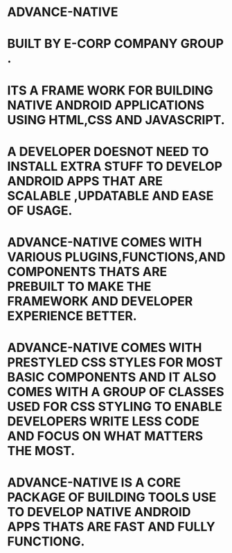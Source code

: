 # ADVANCE-NATIVE
# BUILT BY E-CORP COMPANY GROUP .
# ITS A FRAME WORK FOR BUILDING NATIVE ANDROID APPLICATIONS USING HTML,CSS AND JAVASCRIPT.
# A DEVELOPER DOESNOT NEED TO INSTALL EXTRA STUFF TO DEVELOP ANDROID APPS THAT ARE SCALABLE ,UPDATABLE AND EASE OF USAGE.
# ADVANCE-NATIVE COMES WITH VARIOUS PLUGINS,FUNCTIONS,AND COMPONENTS THATS ARE PREBUILT TO MAKE THE FRAMEWORK AND DEVELOPER EXPERIENCE BETTER.
# ADVANCE-NATIVE COMES WITH PRESTYLED CSS STYLES FOR MOST BASIC COMPONENTS AND IT ALSO COMES WITH A GROUP OF CLASSES USED FOR CSS STYLING TO ENABLE DEVELOPERS WRITE LESS CODE AND FOCUS ON WHAT MATTERS THE MOST.
# ADVANCE-NATIVE IS A CORE PACKAGE OF BUILDING TOOLS USE TO DEVELOP NATIVE ANDROID APPS THATS ARE FAST AND FULLY FUNCTIONG.



